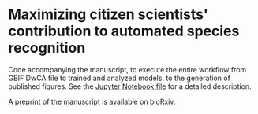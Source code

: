 # Maximizing citizen scientists' contribution to automated species recognition

Code accompanying the manuscript, to execute the entire workflow from GBIF DwCA file to trained and analyzed models, to the generation of published figures. See the [Jupyter Notebook file](workflow.ipynb) for a detailed description.

A preprint of the manuscript is available on [bioRxiv](https://doi.org/10.1101/2022.02.17.480847).


